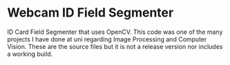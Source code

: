 # Webcam ID Field Segmenter

ID Card Field Segmenter that uses OpenCV. This code was one of the many projects I have done at uni regarding Image Processing and Computer Vision. These are the source files but it is not a release version nor includes a working build.
